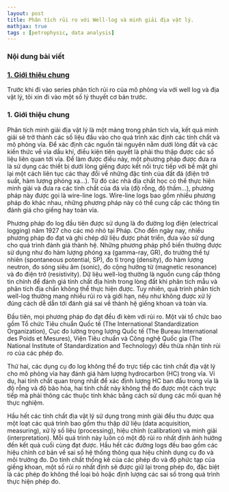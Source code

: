 ```yaml
---
layout: post
title: Phân tích rủi ro với Well-log và minh giải địa vật lý.
mathjax: true
tags : [petrophysic, data analysis]
---
```


### Nội dung bài viết
<!-- TOC -->
### <a href="#-gioi-thieu-chung">1. Giới thiệu chung</a>
<!-- END TOC -->

Trước khi đi vào series phân tích rủi ro của mô phỏng vỉa với well log và địa vật lý, tôi xin đi vào một số lý thuyết cơ bản trước.

### 1. Giới thiệu chung

Phân tích minh giải địa vật lý là một mảng trong phân tích vỉa, kết quả minh giải sẽ trở thành các số liệu đầu vào cho quá trình xác định các tính chất và mô phỏng vỉa. Để xác định các nguồn tài nguyên nằm dưới lòng đất và các kiến thức về vỉa dầu khí, điều kiện tiên quyết là phải thu thập được các số liệu liên quan tới vỉa. Để làm được điều này, một phương pháp được đưa ra là sử dụng các thiết bị dưới lòng giếng được kết nối trực tiếp với bề mặt ghi lại một cách liên tục các thay đổi về những đặc tính của đất đá (điện trở suất, hàm lượng phóng xạ...). Từ đó các nhà địa chất học có thể thực hiện minh giải và đưa ra các tính chất của đá vỉa (độ rỗng, độ thấm...), phương pháp này được gọi là wire-line logs. Wire-line logs bao gồm nhiều phương pháp đo khác nhau, những phương pháp này có thể cung cấp các thông tin đánh giá cho giếng hay toàn vỉa.

Phương pháp đo log đầu tiên được sử dụng là đo đường log điện (electrical logging) năm 1927 cho các mỏ nhỏ tại Pháp. Cho đến ngày nay, nhiều phương pháp đo đạt và ghi chép dữ liệu được phát triển, đưa vào sử dụng cho quá trình đánh giá thành hệ. Những phương pháp phổ biến thường được sử dụng như đo hàm lượng phóng xạ (gamma-ray, GR), đo trường thế tự nhiên (spontaneous potential, SP), đo tỉ trọng (density), đo hàm lượng neutron, đo sóng siêu âm (sonic), đo cộng hưởng từ (magnetic resonance) và đo điện trở (resistivity). Dữ liệu well-log thường là nguồn cung cấp thông tin chính để đánh giá tính chất địa hình trong lòng đất khi phân tích mẫu và phân tích địa chấn không thể thực hiện được. Tuy nhiên, quá trình phân tích well-log thường mang nhiều rủi ro và giới hạn, nếu như không được xử lý đúng cách dễ dẫn tới đánh giá sai về thành hệ giếng khoan và toàn vỉa.

Đầu tiên, mọi phương pháp đo đạt đều đi kèm với rủi ro. Một vài tổ chức bao gồm Tổ chức Tiêu chuẩn Quốc tế (The International Standardization Organization), Cục đo lường trọng lượng Quốc tế (The Bureau International des Poids et Mesures), Viện Tiêu chuẩn và Công nghệ Quốc gia (The National Institute of Standardization and Technology) đều thừa nhận tính rủi ro của các phép đo. 

Thứ hai, các dụng cụ đo log không thể đo trực tiếp các tính chất địa vật lý cho mô phỏng vỉa hay đánh giá hàm lượng hydrocarbon (HC) trong vỉa. Ví dụ, hai tính chất quan trọng nhất để xác định lượng HC ban đầu trong vỉa là độ rỗng và độ bão hòa, hai tính chất này không thể đo được một cách trực tiếp mà phải thông các thuộc tính khác bằng cách sử dụng các mối quan hệ thực nghiệm.

Hầu hết các tính chất địa vật lý sử dụng trong minh giải đều thu được qua một loạt các quá trình bao gồm thu thập dữ liệu (data acquisition, measuring), xử lý số liệu (processing), hiệu chỉnh (calibration) và minh giải (interpretation). Mỗi quá trình này luôn có một độ rủi ro nhất định ảnh hưởng đến kết quả cuối cùng đạt được. Hầu hết các đường logs đều bao gồm các hiệu chỉnh cơ bản về sai số hệ thống thông qua hiệu chỉnh dụng cụ đo và môi trường đo. Do tính chất thống kê của các phép đo và độ phức tạp của giếng khoan, một số rủi ro nhất định sẽ được giữ lại trong phép đo, đặc biệt là các phép đo không thể loại bỏ hoặc định lượng các sai số trong quá trình thực hiện phép đo.
